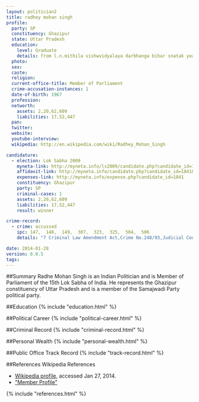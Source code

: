 ```yaml
---
layout: politician2
title: radhey mohan singh
profile: 
  party: SP
  constituency: Ghazipur
  state: Uttar Pradesh
  education: 
    level: Graduate
    details: from l.n.mithila vishwvidyalaya darbhanga bihar snatak year 1986
  photo: 
  sex: 
  caste: 
  religion: 
  current-office-title: Member of Parliament
  crime-accusation-instances: 1
  date-of-birth: 1967
  profession: 
  networth: 
    assets: 2,20,62,609
    liabilities: 17,52,447
  pan: 
  twitter: 
  website: 
  youtube-interview: 
  wikipedia: http://en.wikipedia.com/wiki/Radhey_Mohan_Singh

candidature: 
  - election: Lok Sabha 2009
    myneta-link: http://myneta.info/ls2009/candidate.php?candidate_id=1841
    affidavit-link: http://myneta.info/candidate.php?candidate_id=1841&scan=original
    expenses-link: http://myneta.info/expense.php?candidate_id=1841
    constituency: Ghazipur 
    party: SP
    criminal-cases: 1
    assets: 2,20,62,609
    liabilities: 17,52,447
    result: winner 

crime-record: 
  - crime: accussed
    ipc: 147,  148,  149,  307,  323,  325,  504,  506
    details: "7 Criminal Law Amendment Act,Crime No.248/93,Judicial Court Magistrate Saidpur,Ghajipur,Case No.218/2003" 

date: 2014-01-28
version: 0.0.5
tags: 
---
```

##Summary
Radhe Mohan Singh is an Indian Politician and is Member of Parliament of the 15th Lok Sabha of India. He represents the Ghazipur constituency of Uttar Pradesh and is a member of the Samajwadi Party political party.




##Education
{% include "education.html" %}


##Political Career
{% include "political-career.html" %}


##Criminal Record
{% include "criminal-record.html" %}


##Personal Wealth
{% include "personal-wealth.html" %}


##Public Office Track Record
{% include "track-record.html" %}


##References
Wikipedia References
- [Wikipedia profile]({{page.profile.wikipedia}}), accessed Jan 27, 2014.
- ["Member Profile"][wiki1]

[wiki1]: http://164.100.47.132/LssNew/members/former_Biography.aspx?mpsno=4307


{% include "references.html" %}